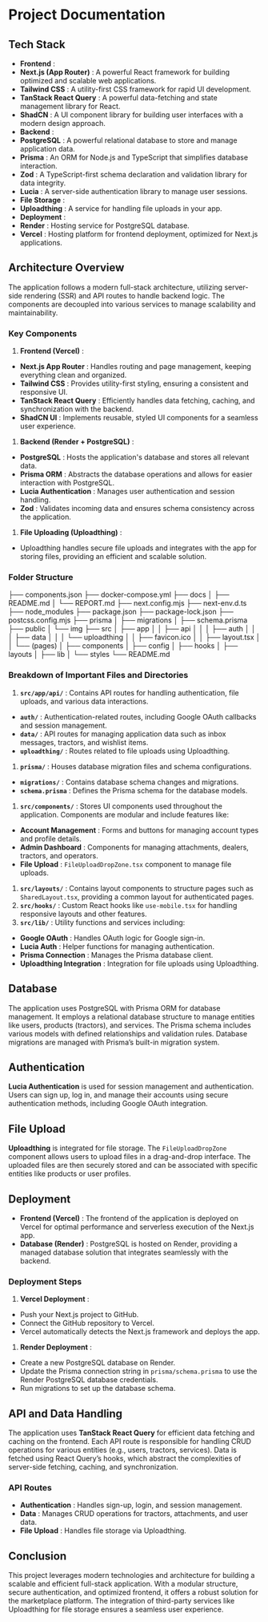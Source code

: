 
# Project Documentation

## Tech Stack

* **Frontend** :
* **Next.js (App Router)** : A powerful React framework for building optimized and scalable web applications.
* **Tailwind CSS** : A utility-first CSS framework for rapid UI development.
* **TanStack React Query** : A powerful data-fetching and state management library for React.
* **ShadCN** : A UI component library for building user interfaces with a modern design approach.
* **Backend** :
* **PostgreSQL** : A powerful relational database to store and manage application data.
* **Prisma** : An ORM for Node.js and TypeScript that simplifies database interaction.
* **Zod** : A TypeScript-first schema declaration and validation library for data integrity.
* **Lucia** : A server-side authentication library to manage user sessions.
* **File Storage** :
* **Uploadthing** : A service for handling file uploads in your app.
* **Deployment** :
* **Render** : Hosting service for PostgreSQL database.
* **Vercel** : Hosting platform for frontend deployment, optimized for Next.js applications.

## Architecture Overview

The application follows a modern full-stack architecture, utilizing server-side rendering (SSR) and API routes to handle backend logic. The components are decoupled into various services to manage scalability and maintainability.

### Key Components

1. **Frontend (Vercel)** :

* **Next.js App Router** : Handles routing and page management, keeping everything clean and organized.
* **Tailwind CSS** : Provides utility-first styling, ensuring a consistent and responsive UI.
* **TanStack React Query** : Efficiently handles data fetching, caching, and synchronization with the backend.
* **ShadCN UI** : Implements reusable, styled UI components for a seamless user experience.

1. **Backend (Render + PostgreSQL)** :

* **PostgreSQL** : Hosts the application's database and stores all relevant data.
* **Prisma ORM** : Abstracts the database operations and allows for easier interaction with PostgreSQL.
* **Lucia Authentication** : Manages user authentication and session handling.
* **Zod** : Validates incoming data and ensures schema consistency across the application.

1. **File Uploading (Uploadthing)** :

* Uploadthing handles secure file uploads and integrates with the app for storing files, providing an efficient and scalable solution.

### Folder Structure

├── components.json
├── docker-compose.yml
├── docs
│   ├── README.md
│   └── REPORT.md
├── next.config.mjs
├── next-env.d.ts
├── node_modules
├── package.json
├── package-lock.json
├── postcss.config.mjs
├── prisma
│   ├── migrations
│   ├── schema.prisma
├── public
│   └── img
├── src
│   ├── app
│   │   ├── api
│   │   │   ├── auth
│   │   │   ├── data
│   │   │   └── uploadthing
│   │   ├── favicon.ico
│   │   ├── layout.tsx
│   │   └── (pages)
│   ├── components
│   ├── config
│   ├── hooks
│   ├── layouts
│   ├── lib
│   └── styles
└── README.md

### Breakdown of Important Files and Directories

1. **`src/app/api/`** : Contains API routes for handling authentication, file uploads, and various data interactions.

* **`auth/`** : Authentication-related routes, including Google OAuth callbacks and session management.
* **`data/`** : API routes for managing application data such as inbox messages, tractors, and wishlist items.
* **`uploadthing/`** : Routes related to file uploads using Uploadthing.

1. **`prisma/`** : Houses database migration files and schema configurations.

* **`migrations/`** : Contains database schema changes and migrations.
* **`schema.prisma`** : Defines the Prisma schema for the database models.

1. **`src/components/`** : Stores UI components used throughout the application. Components are modular and include features like:

* **Account Management** : Forms and buttons for managing account types and profile details.
* **Admin Dashboard** : Components for managing attachments, dealers, tractors, and operators.
* **File Upload** : `FileUploadDropZone.tsx` component to manage file uploads.

1. **`src/layouts/`** : Contains layout components to structure pages such as `SharedLayout.tsx`, providing a common layout for authenticated pages.
2. **`src/hooks/`** : Custom React hooks like `use-mobile.tsx` for handling responsive layouts and other features.
3. **`src/lib/`** : Utility functions and services including:

* **Google OAuth** : Handles OAuth logic for Google sign-in.
* **Lucia Auth** : Helper functions for managing authentication.
* **Prisma Connection** : Manages the Prisma database client.
* **Uploadthing Integration** : Integration for file uploads using Uploadthing.

## Database

The application uses PostgreSQL with Prisma ORM for database management. It employs a relational database structure to manage entities like users, products (tractors), and services. The Prisma schema includes various models with defined relationships and validation rules. Database migrations are managed with Prisma’s built-in migration system.

## Authentication

**Lucia Authentication** is used for session management and authentication. Users can sign up, log in, and manage their accounts using secure authentication methods, including Google OAuth integration.

## File Upload

**Uploadthing** is integrated for file storage. The `FileUploadDropZone` component allows users to upload files in a drag-and-drop interface. The uploaded files are then securely stored and can be associated with specific entities like products or user profiles.

## Deployment

* **Frontend (Vercel)** : The frontend of the application is deployed on Vercel for optimal performance and serverless execution of the Next.js app.
* **Database (Render)** : PostgreSQL is hosted on Render, providing a managed database solution that integrates seamlessly with the backend.

### Deployment Steps

1. **Vercel Deployment** :

* Push your Next.js project to GitHub.
* Connect the GitHub repository to Vercel.
* Vercel automatically detects the Next.js framework and deploys the app.

1. **Render Deployment** :

* Create a new PostgreSQL database on Render.
* Update the Prisma connection string in `prisma/schema.prisma` to use the Render PostgreSQL database credentials.
* Run migrations to set up the database schema.

## API and Data Handling

The application uses **TanStack React Query** for efficient data fetching and caching on the frontend. Each API route is responsible for handling CRUD operations for various entities (e.g., users, tractors, services). Data is fetched using React Query’s hooks, which abstract the complexities of server-side fetching, caching, and synchronization.

### API Routes

* **Authentication** : Handles sign-up, login, and session management.
* **Data** : Manages CRUD operations for tractors, attachments, and user data.
* **File Upload** : Handles file storage via Uploadthing.

## Conclusion

This project leverages modern technologies and architecture for building a scalable and efficient full-stack application. With a modular structure, secure authentication, and optimized frontend, it offers a robust solution for the marketplace platform. The integration of third-party services like Uploadthing for file storage ensures a seamless user experience.
